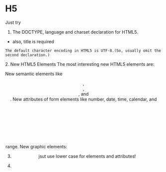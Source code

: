 # H5
Just try

1. The DOCTYPE, language and charset declaration for HTML5.
- also, title is required
 ```
 The default character encoding in HTML5 is UTF-8.(So, usually omit the second declaration.)
 ```
<!DOCTYPE html>
<html lang="en-US">
<head>
  <meta charset="UTF-8">
  <title>HTML5 Syntax and Coding Style</title>
</head>
2. New HTML5 Elements
The most interesting new HTML5 elements are: 

New semantic elements like <header>, <footer>, <article>, and <section>.
New attributes of form elements like number, date, time, calendar, and range.
New graphic elements: <svg> and <canvas>.
New multimedia elements: <audio> and <video>.
  
3. jsut use lower case for elements and attributes!

4. 
